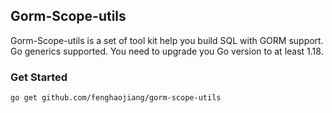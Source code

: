 ## Gorm-Scope-utils

Gorm-Scope-utils is a set of tool kit help you build SQL with GORM support. 
Go generics supported. You need to upgrade you Go version to at least 1.18. 

### Get Started

```shell
go get github.com/fenghaojiang/gorm-scope-utils
``` 


